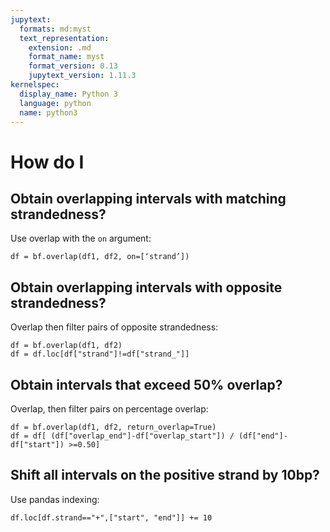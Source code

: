 ```yaml
---
jupytext:
  formats: md:myst
  text_representation:
    extension: .md
    format_name: myst
    format_version: 0.13
    jupytext_version: 1.11.3
kernelspec:
  display_name: Python 3
  language: python
  name: python3
---
```


# How do I

## Obtain overlapping intervals with matching strandedness? 
Use overlap with the ``on`` argument:
```
df = bf.overlap(df1, df2, on=[‘strand’])
```

## Obtain overlapping intervals with opposite strandedness? 
Overlap then filter pairs of opposite strandedness:
```
df = bf.overlap(df1, df2)
df = df.loc[df["strand"]!=df["strand_"]]
```
## Obtain intervals that exceed 50% overlap?
Overlap, then filter pairs on percentage overlap:
```
df = bf.overlap(df1, df2, return_overlap=True)
df = df[ (df["overlap_end"]-df["overlap_start"]) / (df["end"]-df["start"]) >=0.50]
```

## Shift all intervals on the positive strand by 10bp?
Use pandas indexing: 
```
df.loc[df.strand=="+",["start", "end"]] += 10
```





